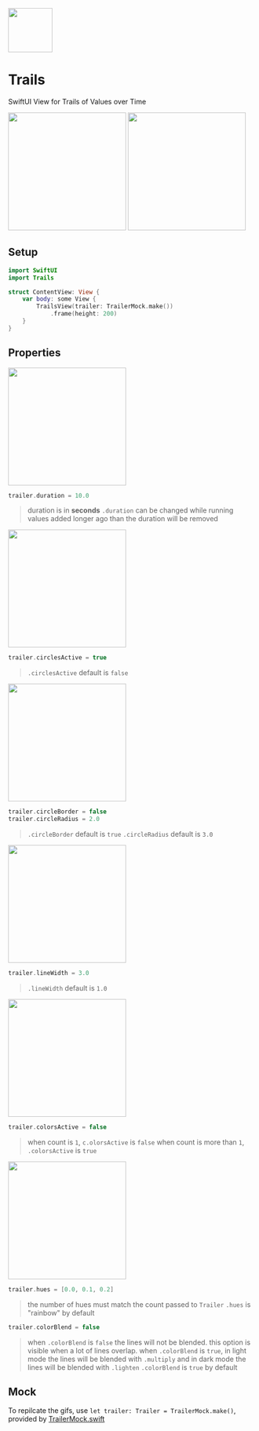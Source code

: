 <img src="http://hexagons.net/external/trails/trails_icon.png" width="90" />

# Trails

SwiftUI View for Trails of Values over Time

<img src="http://hexagons.net/external/trails/trails_demo_light_crop_480.gif" width="240" />
<img src="http://hexagons.net/external/trails/trails_demo_dark_480.gif" width="240" />

## Setup

~~~~swift
import SwiftUI
import Trails
~~~~

~~~~swift 
struct ContentView: View {
    var body: some View {
        TrailsView(trailer: TrailerMock.make())
            .frame(height: 200)
    }
}
~~~~

## Properties

<img src="http://hexagons.net/external/trails/trails_property_default.png" width="240" />

~~~~swift 
trailer.duration = 10.0
~~~~

> duration is in **seconds**
> `.duration` can be changed while running
> values added longer ago than the duration will be removed

<img src="http://hexagons.net/external/trails/trails_property_circles_active.png" width="240" />

~~~~swift 
trailer.circlesActive = true
~~~~
> `.circlesActive` default is `false`

<img src="http://hexagons.net/external/trails/trails_property_circles_border_and_radius.png" width="240" />

~~~~swift 
trailer.circleBorder = false
trailer.circleRadius = 2.0
~~~~
> `.circleBorder` default is `true`
> `.circleRadius` default is `3.0`


<img src="http://hexagons.net/external/trails/trails_property_line_width.png" width="240" />

~~~~swift 
trailer.lineWidth = 3.0
~~~~
> `.lineWidth` default is `1.0`

<img src="http://hexagons.net/external/trails/trails_property_color_not_active.png" width="240" />

~~~~swift 
trailer.colorsActive = false
~~~~
> when count is `1`, `c.olorsActive` is `false`
> when count is more than `1`, `.colorsActive` is `true`

<img src="http://hexagons.net/external/trails/trails_property_hues.png" width="240" />

~~~~swift 
trailer.hues = [0.0, 0.1, 0.2]
~~~~

> the number of hues must match the count passed to `Trailer`
> `.hues` is "rainbow" by default

~~~~swift 
trailer.colorBlend = false
~~~~

> when `.colorBlend` is `false` the lines will not be blended. this option is visible when a lot of lines overlap.
> when `.colorBlend` is `true`, in light mode the lines will be blended with `.multiply` and in dark mode the lines will be blended with `.lighten`
> `.colorBlend` is `true` by default

## Mock

To repilcate the gifs, use `let trailer: Trailer = TrailerMock.make()`, provided by [TrailerMock.swift](https://github.com/hexagons/Trails/blob/master/Sources/Trails/Controller/TrailerMock.swift)
